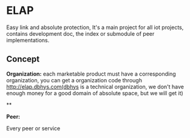 # ELAP
Easy link and absolute protection, It's a main project for all iot projects, contains development doc, the index or submodule of peer implementations. 

## Concept

**Organization:** each marketable product must have a corresponding organization, you can get a organization code through http://elap.dbhys.com(dbhys is
a technical organization, we don't have enough money for a good domain of absolute space, but we will get it)

**


**Peer:** 


Every peer or service
